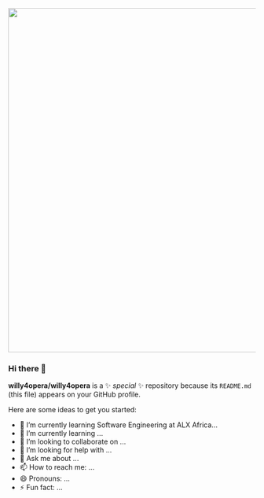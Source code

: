 <div id="header" align="center">
  <img src="https://biwillzcomputers.com/_-Flashware_-/wp-content/uploads/2023/11/Github.png" width="700"/>
</div>

### Hi there 👋

**willy4opera/willy4opera** is a ✨ _special_ ✨ repository because its `README.md` (this file) appears on your GitHub profile.

Here are some ideas to get you started:

- 🔭 I’m currently learning Software Engineering at ALX Africa...
- 🌱 I’m currently learning ...
- 👯 I’m looking to collaborate on ...
- 🤔 I’m looking for help with ...
- 💬 Ask me about ...
- 📫 How to reach me: ...
- 😄 Pronouns: ...
- ⚡ Fun fact: ...

